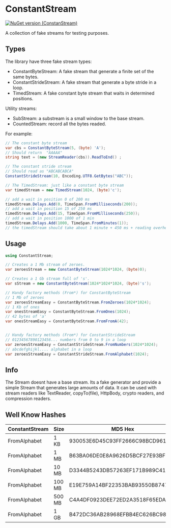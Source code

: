 # ConstantStream
[![NuGet version (ConstanStream)](https://img.shields.io/nuget/v/constantStream.svg?style=flat-square)](https://www.nuget.org/packages/ConstantStream)

A collection of fake streams for testing purposes.

## Types
The library have three fake stream types:
* ConstantByteStream: A fake stream that generate a finite set of the same bytes.
* ConstantStrideStream: A fake stream that generate a byte stride in a loop.
* TimedStream: A fake constant byte stream that waits in determined positions.

Utility streams:
* SubStream: a substream is a small window to the base stream.
* CountedStream: record all the bytes readed.

For example:
```c#
// The constant byte stream
var cbs = ConstantByteStream(5, (byte) 'A'); 
// Should return  "AAAAA"
string text = (new StreamReader(cbs)).ReadToEnd() ;

// The constant stride stream
// Should read as "ABCABCABCA"
ConstantStrideStream(10, Encoding.UTF8.GetBytes("ABC")); 

// The TimedStream: just like a constant byte stream
var timedStream = new TimedStream(1024, (byte)'c'); 

// add a wait in position 0 of 200 ms
timedStream.Delays.Add(0, TimeSpan.FromMilliseconds(200)); 
// add a wait in position 15 of 250 ms
timedStream.Delays.Add(15, TimeSpan.FromMilliseconds(250)); 
// add a wait in position 1000 of 1 min
timedStream.Delays.Add(1000, TimeSpan.FromMinutes(1)); 
// the timedStream should take about 1 minute + 450 ms + reading overhead(ms) to read in total
```

## Usage
```c#
using ConstantStream;

// Creates a 1 Mb stream of zeroes.
var zeroesStream = new ConstantByteStream(1024*1024, (byte)0);

// Creates a 1 Gb stream full of 's'.
var sStream = new ConstantByteStream(1024*1024*1024, (byte)'s');

// Handy factory methods (From*) for ConstantByteStream
// 1 Mb of zeroes
var zeroesStreamEasy = ConstantByteStream.FromZeroes(1024*1024);
// 1 Kb of ones 
var onesStreamEasy = ConstantByteStream.FromOnes(1024); 
// 42 bytes of 'a'
var onesStreamEasy = ConstantByteStream.FromFromA(42); 


// Handy factory methods (From*) for ConstantStrideStream
// 01234567890123456... numbers from 0 to 9 in a loop
var zeroesStreamEasy = ConstantStrideStream.FromNumbers(1024*1024); 
// abcdefghijkl.... alphabet in a loop
var zeroesStreamEasy = ConstantStrideStream.FromAlphabet(1024); 
```

## Info
The Stream doesnt have a base stream. Its a fake generator and provide a simple 
Stream that generates large amounts of data.
It can be used with stream readers like TextReader, copyTo(file), HttpBody, crypto readers, and compression readers.

## Well Know Hashes
| ConstantStream | Size | MD5 Hex | MD5 Base64 | SHA1 Hex | SHA1 Base65 |
| --- | --- | --- | --- | --- | --- |
| FromAlphabet | 1 KB   | 930053E6D45C93FF2666C98BCD9610A1 | kwBT5tRck/8mZsmLzZYQoQ== | C167BE12C4F34DA6C4854C46A85627116B5E95FA | wWe+EsTzTabEhUxGqFYnEWtelfo= |
| FromAlphabet | 1 MB   | B63BA06DE0E8A9626D5BCF27E93BF32D | tjugbeDoqWJtW88n6TvzLQ== | DD89D1965604BD939EC68A6CA4552788F0EB1F88 | 3YnRllYEvZOexopspFUniPDrH4g= |
| FromAlphabet | 10 MB  | D3344B5243DB57263EF171B989C41BE4 | 0zRLUkPbVyY+8XG5icQb5A== | 2EB34A9141CE511DB12FA1BD24EB3F2E774D126C | LrNKkUHOUR2xL6G9JOs/LndNEmw= |
| FromAlphabet | 100 MB | E19E759A14BF22353BAB93550B87472A | 4Z51mhS/IjU7q5NVC4dHKg== | B3BED9CEDB044AC81E6774D5EEBA5FBE6BCDF954 | s77ZztsESsgeZ3TV7rpfvmvN+VQ= |
| FromAlphabet | 500 MB | C4A4DF0923DEE72ED2A3518F65EDA1F5 | xKTfCSPe5y7So1GPZe2h9Q== | 70048729EBB60D5EAA2A8CFC523AF1367282F6DD | cASHKeu2DV6qKoz8UjrxNnKC9t0= |
| FromAlphabet | 1 GB   | B472DC36AB28968EFBB4EC626BC98702 | tHLcNqsolo77tOxia8mHAg== | 0AC6BC4031B4E87FE60E1AAD28BA40C429F4F010 | Csa8QDG06H/mDhqtKLpAxCn08BA= |